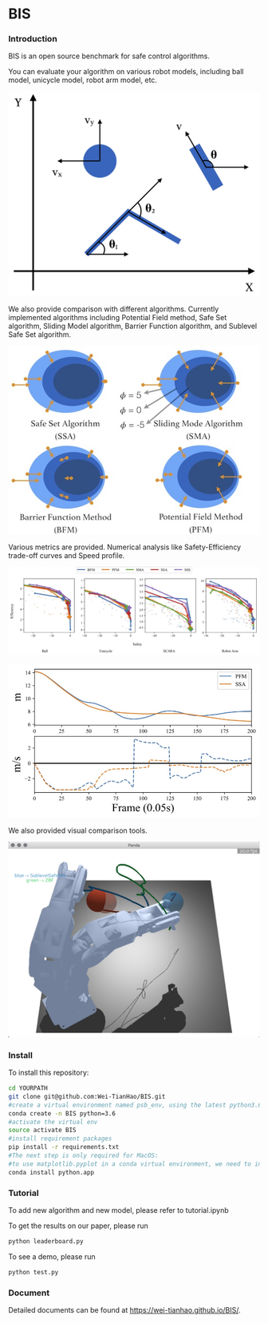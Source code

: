 # BIS

### Introduction

BIS is an open source benchmark for safe control algorithms. 

You can evaluate your algorithm on various robot models, including ball model, unicycle model, robot arm model, etc. 

![models](docs/images/models.jpg)



We also provide comparison with different algorithms. Currently implemented algorithms including Potential Field method, Safe Set algorithm, Sliding Model algorithm, Barrier Function algorithm, and Sublevel Safe Set algorithm. 

![phase](docs/images/phase.jpg)

Various metrics are provided. Numerical analysis like Safety-Efficiency trade-off curves and Speed profile.

![passive_results](docs/images/passive_results.jpg)

![speed_profile](docs/images/speed_profile.jpg)



We also provided visual comparison tools.

![visual_comparison](docs/images/visual_comparison.jpg)

### Install

To install this repository:

```bash
cd YOURPATH
git clone git@github.com:Wei-TianHao/BIS.git
#create a virtual environment named psb_env, using the latest python3.6
conda create -n BIS python=3.6
#activate the virtual env
source activate BIS
#install requirement packages
pip install -r requirements.txt
#The next step is only required for MacOS:
#to use matplotlib.pyplot in a conda virtual environment, we need to install python as a framework
conda install python.app
```
### Tutorial

To add new algorithm and new model, please refer to tutorial.ipynb

To get the results on our paper, please run

```bash
python leaderboard.py
```

To see a demo, please run
```bash
python test.py
```

### Document

Detailed documents can be found at <https://wei-tianhao.github.io/BIS/>.